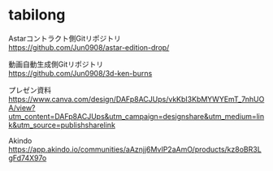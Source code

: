# tabilong

Astarコントラクト側Gitリポジトリ  
https://github.com/Jun0908/astar-edition-drop/

動画自動生成側Gitリポジトリ  
https://github.com/Jun0908/3d-ken-burns

プレゼン資料
https://www.canva.com/design/DAFp8ACJUps/vkKbI3KbMYWYEmT_7nhUOA/view?utm_content=DAFp8ACJUps&utm_campaign=designshare&utm_medium=link&utm_source=publishsharelink

Akindo
https://app.akindo.io/communities/aAznjj6MvIP2aAmO/products/kz8oBR3LgFd74X97o


